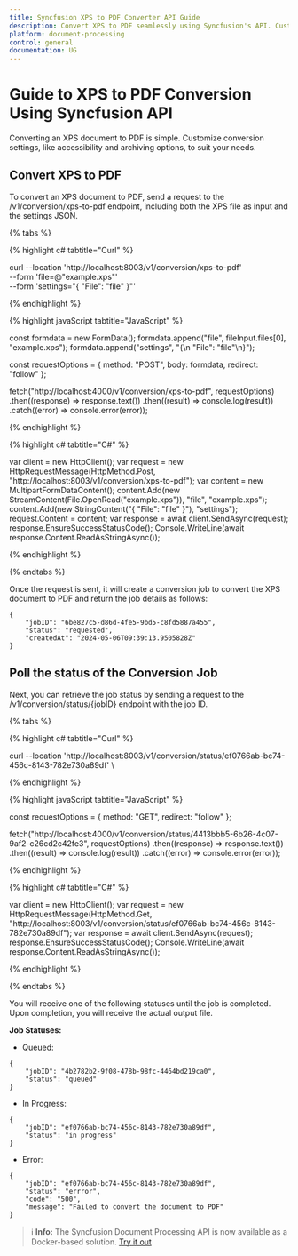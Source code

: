 ```yaml
---
title: Syncfusion XPS to PDF Converter API Guide
description: Convert XPS to PDF seamlessly using Syncfusion's API. Customize settings, monitor job status, and integrate effortlessly into your applications.
platform: document-processing
control: general
documentation: UG
---
```

# Guide to XPS to PDF Conversion Using Syncfusion API

Converting an XPS document to PDF is simple. Customize conversion settings, like accessibility and archiving options, to suit your needs.

## Convert XPS to PDF

To convert an XPS document to PDF, send a request to the /v1/conversion/xps-to-pdf endpoint, including both the XPS file as input and the settings JSON.

{% tabs %}

{% highlight c# tabtitle="Curl" %}

curl --location 'http://localhost:8003/v1/conversion/xps-to-pdf' \
--form 'file=@"example.xps"' \
--form 'settings="{
  \"File\": \"file\"
}"'

{% endhighlight %}

{% highlight javaScript tabtitle="JavaScript" %}

const formdata = new FormData();
formdata.append("file", fileInput.files[0], "example.xps");
formdata.append("settings", "{\n  \"File\": \"file\"\n}");

const requestOptions = {
  method: "POST",
  body: formdata,
  redirect: "follow"
};

fetch("http://localhost:4000/v1/conversion/xps-to-pdf", requestOptions)
  .then((response) => response.text())
  .then((result) => console.log(result))
  .catch((error) => console.error(error));

{% endhighlight %} 

{% highlight c# tabtitle="C#" %}

var client = new HttpClient();
var request = new HttpRequestMessage(HttpMethod.Post, "http://localhost:8003/v1/conversion/xps-to-pdf");
var content = new MultipartFormDataContent();
content.Add(new StreamContent(File.OpenRead("example.xps")), "file", "example.xps");
content.Add(new StringContent("{
  \"File\": \"file\"
}"), "settings");
request.Content = content;
var response = await client.SendAsync(request);
response.EnsureSuccessStatusCode();
Console.WriteLine(await response.Content.ReadAsStringAsync());

{% endhighlight %} 

{% endtabs %}

Once the request is sent, it will create a conversion job to convert the XPS document to PDF and return the job details as follows:

```
{
    "jobID": "6be827c5-d86d-4fe5-9bd5-c8fd5887a455",
    "status": "requested",
    "createdAt": "2024-05-06T09:39:13.9505828Z"
}
```
## Poll the status of the Conversion Job

Next, you can retrieve the job status by sending a request to the /v1/conversion/status/{jobID} endpoint with the job ID.

{% tabs %}

{% highlight c# tabtitle="Curl" %}

curl --location 'http://localhost:8003/v1/conversion/status/ef0766ab-bc74-456c-8143-782e730a89df' \

{% endhighlight %}

{% highlight javaScript tabtitle="JavaScript" %}

const requestOptions = {
  method: "GET",
  redirect: "follow"
};

fetch("http://localhost:4000/v1/conversion/status/4413bbb5-6b26-4c07-9af2-c26cd2c42fe3", requestOptions)
  .then((response) => response.text())
  .then((result) => console.log(result))
  .catch((error) => console.error(error));

{% endhighlight %} 

{% highlight c# tabtitle="C#" %}

var client = new HttpClient();
var request = new HttpRequestMessage(HttpMethod.Get, "http://localhost:8003/v1/conversion/status/ef0766ab-bc74-456c-8143-782e730a89df");
var response = await client.SendAsync(request);
response.EnsureSuccessStatusCode();
Console.WriteLine(await response.Content.ReadAsStringAsync());

{% endhighlight %} 

{% endtabs %}

You will receive one of the following statuses until the job is completed. Upon completion, you will receive the actual output file.

**Job Statuses:**

- Queued:

```
{
    "jobID": "4b2782b2-9f08-478b-98fc-4464bd219ca0",
    "status": "queued"
}
```
- In Progress:

```
{
    "jobID": "ef0766ab-bc74-456c-8143-782e730a89df",
    "status": "in progress"
}
```
- Error:

```
{
    "jobID": "ef0766ab-bc74-456c-8143-782e730a89df",
    "status": "errror",
    "code": "500",
    "message": "Failed to convert the document to PDF"        
}
```

><span>ℹ️ **Info:**</span> The Syncfusion Document Processing API is now available as a Docker-based solution. [Try it out](https://hub.docker.com/r/syncfusion/document-processing-apis)